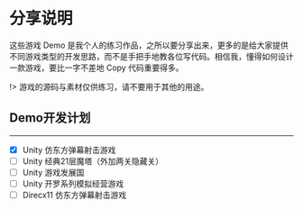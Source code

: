 # 分享说明

这些游戏 Demo 是我个人的练习作品，之所以要分享出来，更多的是给大家提供不同游戏类型的开发思路，而不是手把手地教各位写代码。相信我，懂得如何设计一款游戏，要比一字不差地 Copy 代码重要得多。

!> 游戏的源码与素材仅供练习，请不要用于其他的用途。

## Demo开发计划

---

- [x] Unity 仿东方弹幕射击游戏
- [ ] Unity 经典21层魔塔（外加两关隐藏关）
- [ ] Unity 游戏发展国
- [ ] Unity 开罗系列模拟经营游戏
- [ ] Direcx11 仿东方弹幕射击游戏